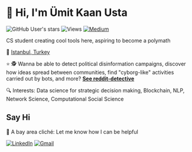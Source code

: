 # :wave: Hi, I'm Ümit Kaan Usta 

![GitHub User's stars](https://img.shields.io/github/stars/umitkaanusta?style=social) ![Views](https://komarev.com/ghpvc/?username=umitkaanusta) [![Medium](https://img.shields.io/badge/Medium-%23000000.svg?style=for-the-badge&logo=Medium&logoColor=white)](https://medium.com/@umitkaanusta)

CS student creating cool tools here, aspiring to become a polymath

:round_pushpin: [Istanbul, Turkey](https://cekergezer.com/wp-content/uploads/2021/03/galata-kulesi-fotograflari-istanbul-fotograflari-cekergezer-hakan-aydin.jpg)

:star: :detective: Wanna be able to detect political disinformation campaigns, discover how ideas spread between communities, find "cyborg-like" activities carried out by bots, and more? [**See reddit-detective**](https://github.com/umitkaanusta/reddit-detective)

:mag: Interests: Data science for strategic decision making, Blockchain, NLP, Network Science, Computational Social Science


## Say Hi

:bridge_at_night: A bay area cliché: Let me know how I can be helpful

[![LinkedIn](https://img.shields.io/badge/linkedin-%230077B5.svg?style=for-the-badge&logo=linkedin&logoColor=white)](https://linkedin.com/in/umitkaanusta)
[![Gmail](https://img.shields.io/badge/Gmail-D14836?style=for-the-badge&logo=gmail&logoColor=white)](mailto:u.kaanusta@gmail.com)
